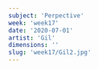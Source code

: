 ```yaml
---
subject: 'Perpective'
week: 'week17'
date: '2020-07-01'
artist: 'Gil'
dimensions: ''
slug: 'week17/Gil2.jpg'
---
```


